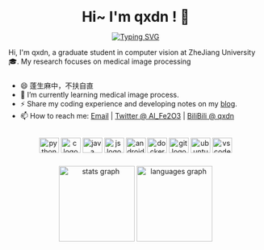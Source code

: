 <br clear="both">

<h1 align="center" style="margin: 10px; padding: 0px;">Hi~ I'm qxdn ! 👋</h1>

<p align="center">
<a href="https://git.io/typing-svg"><img src="https://readme-typing-svg.demolab.com?font=Fira+Code&pause=1000&random=false&width=480&lines=A+Computer+Vision+And+Backend+Developer" alt="Typing SVG" /></a>
</p>

<p align="left">Hi, I'm qxdn, a graduate student in computer vision at ZheJiang University 🎓. My research focuses on medical image processing </p>

###

- 😄 蓬生麻中，不扶自直
- 🌱 I’m currently learning medical image process.
- ⚡ Share my coding experience and developing notes on my [blog](http://qianxu.run).
- 📫 How to reach me: [Email](1464238196@qq.com) | [Twitter @ Al_Fe2O3](https://twitter.com/Al_Fe2O3) | [BiliBili @ qxdn](https://space.bilibili.com/11674667)

##

<div align="center">
  <img src="https://cdn.jsdelivr.net/gh/devicons/devicon/icons/python/python-original.svg" height="30" width="39" alt="python logo"  />
  <img src="https://cdn.jsdelivr.net/gh/devicons/devicon/icons/c/c-original.svg" height="30" width="39" alt="c logo"  />
  <img src="https://cdn.jsdelivr.net/gh/devicons/devicon/icons/java/java-original.svg" height="30" width="39" alt="java logo"  />
  <img src="https://cdn.jsdelivr.net/gh/devicons/devicon@master/icons/javascript/javascript-original.svg" height="30" width="39" alt="js logo" >
  <img src="https://cdn.jsdelivr.net/gh/devicons/devicon/icons/android/android-original.svg" height="30" width="39" alt="android logo"  />
  <img src="https://cdn.jsdelivr.net/gh/devicons/devicon/icons/docker/docker-original.svg" height="30" width="39" alt="docker logo"  />
  <img src="https://cdn.jsdelivr.net/gh/devicons/devicon/icons/git/git-original.svg" height="30" width="39" alt="git logo"  />
  <img src="https://cdn.jsdelivr.net/gh/devicons/devicon/icons/ubuntu/ubuntu-plain.svg" height="30" width="39" alt="ubuntu logo"  />
  <img src="https://cdn.jsdelivr.net/gh/devicons/devicon/icons/vscode/vscode-original.svg" height="30" width="39" alt="vscode logo"  />
</div>

###

<div align="center">
  <img src="https://github-readme-stats.vercel.app/api?username=qxdn" height="150" alt="stats graph"  />
  <img src="https://github-readme-stats.vercel.app/api/top-langs/?username=qxdn&layout=compact" height="150" alt="languages graph"  />
</div>

###

<!--
**Qingrenn/Qingrenn** is a ✨ _special_ ✨ repository because its `README.md` (this file) appears on your GitHub profile.



Here are some ideas to get you started:

- 🔭 I’m currently working on ...
- 🌱 I’m currently learning ...
- 👯 I’m looking to collaborate on ...
- 🤔 I’m looking for help with ...
- 💬 Ask me about ...
- 📫 How to reach me: ...
- 😄 Pronouns: ...
- ⚡ Fun fact: ...
-->
